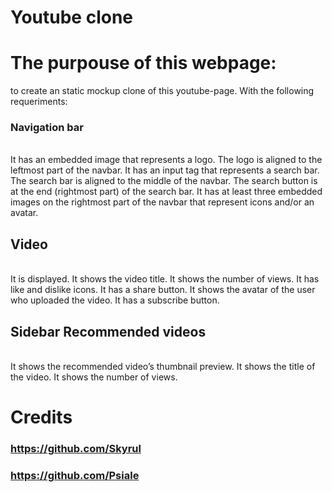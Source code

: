 # Youtube clone

# The purpouse of this webpage:
to create an static mockup clone of this youtube-page. With the following requeriments: 
<br>
### Navigation bar 
<br>  
 It has an embedded image that represents a logo.
 The logo is aligned to the leftmost part of the navbar.
 It has an input tag that represents a search bar.
 The search bar is aligned to the middle of the navbar.
 The search button is at the end (rightmost part) of the search bar.
It has at least three embedded images on the rightmost part of the navbar that represent icons and/or an avatar.
<br> 

## Video
<br>
It is displayed. 
It shows the video title.
It shows the number of views.
It has like and dislike icons.
It has a share button.
It shows the avatar of the user who uploaded the video.
It has a subscribe button. 
<br> 

## Sidebar Recommended videos
<br> 
It shows the recommended video’s thumbnail preview.
It shows the title of the video.
It shows the number of views.


# Credits
### https://github.com/Skyrul
### https://github.com/Psiale
